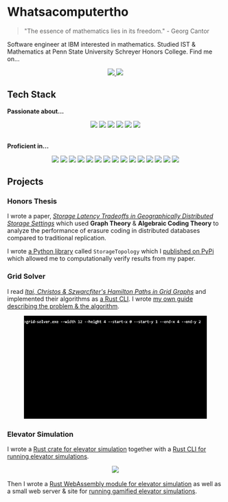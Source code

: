 # Whatsacomputertho

> "The essence of mathematics lies in its freedom." - Georg Cantor

Software engineer at IBM interested in mathematics.  Studied IST & Mathematics at Penn State University Schreyer Honors College.  Find me on...

<div align="center">
    <a href="https://whatsacomputertho.github.io/wact-blog">
        <img src="https://img.shields.io/badge/HAX-Blog-blue?style=for-the-badge">
    </a>
    <a href="https://www.linkedin.com/in/ethan-b-500895150/">
        <img src="https://img.shields.io/badge/LinkedIn-0077B5?style=for-the-badge&logo=linkedin&logoColor=white">
    </a>
</div>

## Tech Stack

**Passionate about...**

<div align="center">
    <img src="https://img.shields.io/badge/go-%2300ADD8.svg?style=for-the-badge&logo=go&logoColor=white">
    <img src="https://img.shields.io/badge/rust-%23000000.svg?style=for-the-badge&logo=rust&logoColor=white">
    <img src="https://img.shields.io/badge/kubernetes-%23326ce5.svg?style=for-the-badge&logo=kubernetes&logoColor=white">
    <img src="https://img.shields.io/badge/docker-%230db7ed.svg?style=for-the-badge&logo=docker&logoColor=white">
    <img src="https://img.shields.io/badge/latex-%23008080.svg?style=for-the-badge&logo=latex&logoColor=white">
    <img src="https://img.shields.io/badge/Markdown-000000?style=for-the-badge&logo=markdown&logoColor=white">
</div>

<br>

**Proficient in...**

<div align="center">
    <img src="https://img.shields.io/badge/python-3670A0?style=for-the-badge&logo=python&logoColor=ffdd54">
    <img src="https://img.shields.io/badge/pypi-3775A9?style=for-the-badge&logo=pypi&logoColor=white">
    <img src="https://img.shields.io/badge/Flask-000000?style=for-the-badge&logo=flask&logoColor=white">
    <img src="https://img.shields.io/badge/java-%23ED8B00.svg?style=for-the-badge&logo=openjdk&logoColor=white">
    <img src="https://img.shields.io/badge/Spring_Boot-F2F4F9?style=for-the-badge&logo=spring-boot">
    <img src="https://img.shields.io/badge/c++-%2300599C.svg?style=for-the-badge&logo=c%2B%2B&logoColor=white">
    <img src="https://img.shields.io/badge/shell_script-%23121011.svg?style=for-the-badge&logo=gnu-bash&logoColor=white">
    <img src="https://img.shields.io/badge/Node%20js-339933?style=for-the-badge&logo=nodedotjs&logoColor=white">
    <img src="https://img.shields.io/badge/javascript-%23323330.svg?style=for-the-badge&logo=javascript&logoColor=%23F7DF1E">
    <img src="https://img.shields.io/badge/html5-%23E34F26.svg?style=for-the-badge&logo=html5&logoColor=white">
    <img src="https://img.shields.io/badge/css3-%231572B6.svg?style=for-the-badge&logo=css3&logoColor=white">
    <img src="https://img.shields.io/badge/lit-324FFF?style=for-the-badge&logo=lit&logoColor=white">
    <img src="https://img.shields.io/badge/Helm-0F1689?style=for-the-badge&logo=Helm&labelColor=0F1689">
    <img src="https://img.shields.io/badge/Nginx-009639?style=for-the-badge&logo=nginx&logoColor=white">
    <img src="https://img.shields.io/badge/OpenGL-FFFFFF?style=for-the-badge&logo=opengl">
</div>

## Projects

### Honors Thesis

I wrote a paper, [_Storage Latency Tradeoffs in Geographically Distributed Storage Settings_](https://honors.libraries.psu.edu/files/final_submissions/8130) which used **Graph Theory** & **Algebraic Coding Theory** to analyze the performance of erasure coding in distributed databases compared to traditional replication.

I wrote [a Python library](https://github.com/whatsacomputertho/StorageTopology) called `StorageTopology` which I [published on PyPi](https://pypi.org/project/StorageTopology/) which allowed me to computationally verify results from my paper.

### Grid Solver

I read [_Itai, Christos & Szwarcfiter's Hamilton Paths in Grid Graphs_](https://www.researchgate.net/publication/220616693_Hamilton_Paths_in_Grid_Graphs) and implemented their algorithms as [a Rust CLI](https://github.com/whatsacomputertho/grid-solver).  I wrote [my own guide describing the problem & the algorithm](https://github.com/whatsacomputertho/grid-solver/blob/main/doc/problem-specification.md).

<div align="center">
    <img src="https://github.com/whatsacomputertho/grid-solver/blob/7146be1312c6a689a593468ca487951c833289ed/img/cli-usage.gif">
</div>

### Elevator Simulation

I wrote a [Rust crate for elevator simulation](https://github.com/whatsacomputertho/elevate-lib) together with a [Rust CLI for running elevator simulations](https://github.com/whatsacomputertho/elevate-cli).

<div align="center">
    <img src="https://github.com/whatsacomputertho/elevate-cli/blob/a37d6f6be2bd098eb8747b2549db777557efefb1/doc/assets/elevate-cli.gif">
</div>

Then I wrote a [Rust WebAssembly module for elevator simulation](https://github.com/whatsacomputertho/universal-elevators-plugin) as well as a small web server & site for [running gamified elevator simulations](https://github.com/whatsacomputertho/universal-elevators-web).
